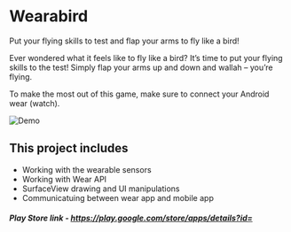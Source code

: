 # Wearabird

Put your flying skills to test and flap your arms to fly like a bird!

Ever wondered what it feels like to fly like a bird? It’s time to put your flying skills to the test!
Simply flap your arms up and down and wallah – you’re flying.

To make the most out of this game, make sure to connect your Android wear (watch).

![Demo](http://s24.postimg.org/6go26ass5/demo2_1.gif)

## This project includes
* Working with the wearable sensors
* Working with Wear API
* SurfaceView drawing and UI manipulations
* Communicatuing between wear app and mobile app

##### Play Store link - https://play.google.com/store/apps/details?id=
